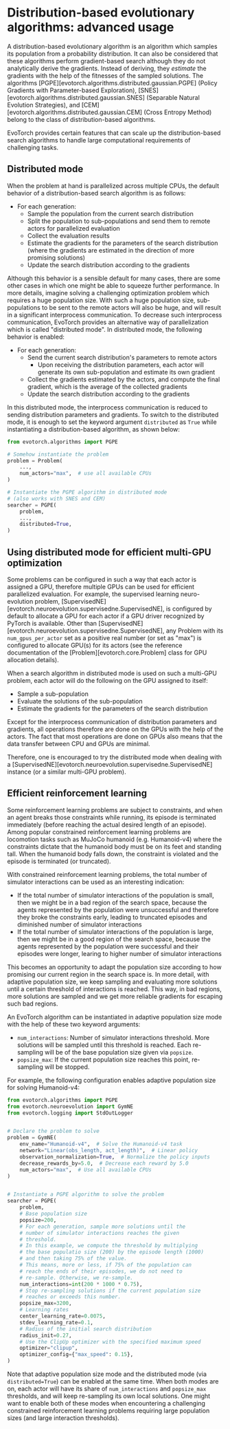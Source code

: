 # Distribution-based evolutionary algorithms: advanced usage

A distribution-based evolutionary algorithm is an algorithm which samples its population from a probability distribution.
It can also be considered that these algorithms perform gradient-based search although they do not analytically derive the gradients.
Instead of deriving, they _estimate_ the gradients with the help of the fitnesses of the sampled solutions.
The algorithms [PGPE][evotorch.algorithms.distributed.gaussian.PGPE] (Policy Gradients with Parameter-based Exploration), [SNES][evotorch.algorithms.distributed.gaussian.SNES] (Separable Natural Evolution Strategies), and [CEM][evotorch.algorithms.distributed.gaussian.CEM] (Cross Entropy Method) belong to the class of distribution-based algorithms.

EvoTorch provides certain features that can scale up the distribution-based search algorithms to handle large computational requirements of challenging tasks.

## Distributed mode

When the problem at hand is parallelized across multiple CPUs, the default behavior of a distribution-based search algorithm is as follows:

- For each generation:
  - Sample the population from the current search distribution
  - Split the population to sub-populations and send them to remote actors for parallelized evaluation
  - Collect the evaluation results
  - Estimate the gradients for the parameters of the search distribution (where the gradients are estimated in the direction of more promising solutions)
  - Update the search distribution according to the gradients

Although this behavior is a sensible default for many cases, there are some other cases in which one might be able to squeeze further performance.
In more details, imagine solving a challenging optimization problem which requires a huge population size.
With such a huge population size, sub-populations to be sent to the remote actors will also be huge, and will result in a significant interprocess communication.
To decrease such interprocess communication, EvoTorch provides an alternative way of parallelization which is called "distributed mode".
In distributed mode, the following behavior is enabled:

- For each generation:
  - Send the current search distribution's parameters to remote actors
    - Upon receiving the distribution parameters, each actor will generate its own sub-population and estimate its own gradient
  - Collect the gradients estimated by the actors, and compute the final gradient, which is the average of the collected gradients
  - Update the search distribution according to the gradients

In this distributed mode, the interprocess communication is reduced to sending distribution parameters and gradients.
To switch to the distributed mode, it is enough to set the keyword argument `distributed` as `True` while instantiating a distribution-based algorithm, as shown below:

```python
from evotorch.algorithms import PGPE

# Somehow instantiate the problem
problem = Problem(
    ...,
    num_actors="max",  # use all available CPUs
)

# Instantiate the PGPE algorithm in distributed mode
# (also works with SNES and CEM)
searcher = PGPE(
    problem,
    ...,
    distributed=True,
)
```

## Using distributed mode for efficient multi-GPU optimization

Some problems can be configured in such a way that each actor is assigned a GPU, therefore multiple GPUs can be used for efficient parallelized evaluation.
For example, the supervised learning neuro-evolution problem, [SupervisedNE][evotorch.neuroevolution.supervisedne.SupervisedNE], is configured by default to allocate a GPU for each actor if a GPU driver recognized by PyTorch is available.
Other than [SupervisedNE][evotorch.neuroevolution.supervisedne.SupervisedNE], any Problem with its `num_gpus_per_actor` set as a positive real number (or set as "max") is configured to allocate GPU(s) for its actors (see the reference documentation of the [Problem][evotorch.core.Problem] class for GPU allocation details).

When a search algorithm in distributed mode is used on such a multi-GPU problem, each actor will do the following on the GPU assigned to itself:

- Sample a sub-population
- Evaluate the solutions of the sub-population
- Estimate the gradients for the parameters of the search distribution

Except for the interprocess communication of distribution parameters and gradients, all operations therefore are done on the GPUs with the help of the actors.
The fact that most operations are done on GPUs also means that the data transfer between CPU and GPUs are minimal.

Therefore, one is encouraged to try the distributed mode when dealing with a [SupervisedNE][evotorch.neuroevolution.supervisedne.SupervisedNE] instance (or a similar multi-GPU problem).

## Efficient reinforcement learning

Some reinforcement learning problems are subject to constraints, and when an agent breaks those constraints while running, its episode is terminated immediately (before reaching the actual desired length of an episode).
Among popular constrained reinforcement learning problems are locomotion tasks such as MuJoCo humanoid (e.g. Humanoid-v4) where the constraints dictate that the humanoid body must be on its feet and standing tall. When the humanoid body falls down, the constraint is violated and the episode is terminated (or truncated).

With constrained reinforcement learning problems, the total number of simulator interactions can be used as an interesting indication:

- If the total number of simulator interactions of the population is small, then we might be in a bad region of the search space, because the agents represented by the population were unsuccessful and therefore they broke the constraints early, leading to truncated episodes and diminished number of simulator interactions
- If the total number of simulator interactions of the population is large, then we might be in a good region of the search space, because the agents represented by the population were successful and their episodes were longer, learing to higher number of simulator interactions

This becomes an opportunity to adapt the population size according to how promising our current region in the search space is.
In more detail, with adaptive population size, we keep sampling and evaluating more solutions until a certain threshold of interactions is reached.
This way, in bad regions, more solutions are sampled and we get more reliable gradients for escaping such bad regions.

An EvoTorch algorithm can be instantiated in adaptive population size mode with the help of these two keyword arguments:

- `num_interactions`: Number of simulator interactions threshold. More solutions will be sampled until this threshold is reached. Each re-sampling will be of the base population size given via `popsize`.
- `popsize_max`: If the current population size reaches this point, re-sampling will be stopped.

For example, the following configuration enables adaptive population size for solving Humanoid-v4:

```python
from evotorch.algorithms import PGPE
from evotorch.neuroevolution import GymNE
from evotorch.logging import StdOutLogger


# Declare the problem to solve
problem = GymNE(
    env_name="Humanoid-v4",  # Solve the Humanoid-v4 task
    network="Linear(obs_length, act_length)",  # Linear policy
    observation_normalization=True,  # Normalize the policy inputs
    decrease_rewards_by=5.0,  # Decrease each reward by 5.0
    num_actors="max",  # Use all available CPUs
)


# Instantiate a PGPE algorithm to solve the problem
searcher = PGPE(
    problem,
    # Base population size
    popsize=200,
    # For each generation, sample more solutions until the
    # number of simulator interactions reaches the given
    # threshold.
    # In this example, we compute the threshold by multiplying
    # the base populatio size (200) by the episode length (1000)
    # and then taking 75% of the value.
    # This means, more or less, if 75% of the population can
    # reach the ends of their episodes, we do not need to
    # re-sample. Otherwise, we re-sample.
    num_interactions=int(200 * 1000 * 0.75),
    # Stop re-sampling solutions if the current population size
    # reaches or exceeds this number.
    popsize_max=3200,
    # Learning rates
    center_learning_rate=0.0075,
    stdev_learning_rate=0.1,
    # Radius of the initial search distribution
    radius_init=0.27,
    # Use the ClipUp optimizer with the specified maximum speed
    optimizer="clipup",
    optimizer_config={"max_speed": 0.15},
)
```

Note that adaptive population size mode and the distributed mode (via `distributed=True`) can be enabled at the same time. When both modes are on, each actor will have its share of `num_interactions` and `popsize_max` thresholds, and will keep re-sampling its own local solutions.
One might want to enable both of these modes when encountering a challenging constrained reinforcement learning problems requiring large population sizes (and large interaction thresholds).
